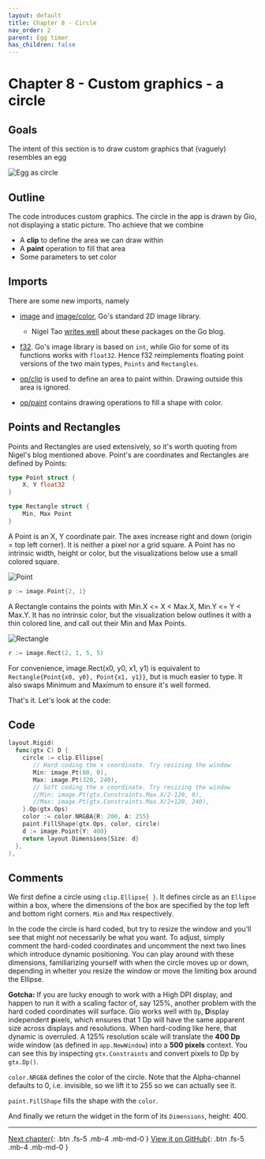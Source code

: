 ```yaml
---
layout: default
title: Chapter 8 - Circle
nav_order: 2
parent: Egg timer
has_children: false
---
```


# Chapter 8 - Custom graphics - a circle

## Goals

The intent of this section is to draw custom graphics that (vaguely) resembles an egg

![Egg as circle](08_egg_as_circle.gif)

## Outline

The code introduces custom graphics. The circle in the app is drawn by Gio, not displaying a static picture. Tho achieve that we combine

- A **clip** to define the area we can draw within
- A **paint** operation to fill that area
- Some parameters to set color

## Imports

There are some new imports, namely

- [image](https://pkg.go.dev/image) and [image/color](https://pkg.go.dev/image/color), Go's standard 2D image library.

  - Nigel Tao [writes well](https://blog.golang.org/image) about these packages on the Go blog.

- [f32](https://pkg.go.dev/gioui.org/f32). Go's image library is based on `int`, while Gio for some of its functions works with `float32`. Hence f32 reimplements floating point versions of the two main types, `Points` and `Rectangles`.

- [op/clip](https://pkg.go.dev/gioui.org/op/clip) is used to define an area to paint within. Drawing outside this area is ignored.

- [op/paint](https://pkg.go.dev/gioui.org/op/paint) contains drawing operations to fill a shape with color.

## Points and Rectangles

Points and Rectangles are used extensively, so it's worth quoting from Nigel's blog mentioned above. Point's are coordinates and Rectangles are defined by Points:

```go
type Point struct {
    X, Y float32
}

type Rectangle struct {
    Min, Max Point
}
```

A Point is an X, Y coordinate pair. The axes increase right and down (origin = top left corner). It is neither a pixel nor a grid square. A Point has no intrinsic width, height or color, but the visualizations below use a small colored square.

![Point](08_image_package_point.png)

```go
p := image.Point{2, 1}
```

A Rectangle contains the points with Min.X <= X < Max.X, Min.Y <= Y < Max.Y. It has no intrinsic color, but the visualization below outlines it with a thin colored line, and call out their Min and Max Points.

![Rectangle](08_image_package_rectangle.png)

```go
r := image.Rect(2, 1, 5, 5)
```

For convenience, image.Rect(x0, y0, x1, y1) is equivalent to `Rectangle{Point{x0, y0}, Point{x1, y1}}`, but is much easier to type. It also swaps Minimum and Maximum to ensure it's well formed.

That's it. Let's look at the code:

## Code

```go
layout.Rigid(
  func(gtx C) D {
    circle := clip.Ellipse{
       // Hard coding the x coordinate. Try resizing the window
       Min: image.Pt(80, 0),
       Max: image.Pt(320, 240),
       // Soft coding the x coordinate. Try resizing the window
       //Min: image.Pt(gtx.Constraints.Max.X/2-120, 0),
       //Max: image.Pt(gtx.Constraints.Max.X/2+120, 240),
    }.Op(gtx.Ops)
    color := color.NRGBA{R: 200, A: 255}
    paint.FillShape(gtx.Ops, color, circle)
    d := image.Point{Y: 400}
    return layout.Dimensions{Size: d}
  },
),
```

## Comments

We first define a circle using `clip.Ellipse{ }`. It defines circle as an `Ellipse` within a box, where the dimensions of the box are specified by the top left and bottom right corners. `Min` and `Max` respectively.

In the code the circle is hard coded, but try to resize the window and you'll see that might not necessarily be what you want. To adjust, simply comment the hard-coded coordinates and uncomment the next two lines which introduce dynamic positioning. You can play around with these dimensions, familiarizing yourself with when the circle moves up or down, depending in wheiter you resize the window or move the limiting box around the Ellipse.

**Gotcha:** If you are lucky enough to work with a High DPI display, and happen to run it with a scaling factor of, say 125%, another problem with the hard coded coordinates will surface. Gio works well with `Dp`, **D**isplay independent **p**ixels, which ensures that 1 Dp will have the same apparent size across displays and resolutions. When hard-coding like here, that dynamic is overruled. A 125% resolution scale will translate the **400 Dp** wide window (as defined in `app.NewWindow`) into a **500 pixels** context. You can see this by inspecting `gtx.Constraints` and convert pixels to Dp by `gtx.Dp()`. 

`color.NRGBA` defines the color of the circle. Note that the Alpha-channel defaults to 0, i.e. invisible, so we lift it to 255 so we can actually see it.

`paint.FillShape` fills the shape with the `color`.

And finally we return the widget in the form of its `Dimensions`, height: 400.

---

[Next chapter](09_egg_as_egg.md){: .btn .fs-5 .mb-4 .mb-md-0 }
[View it on GitHub](https://github.com/jonegil/gui-with-gio/tree/main/egg_timer){: .btn .fs-5 .mb-4 .mb-md-0 }
